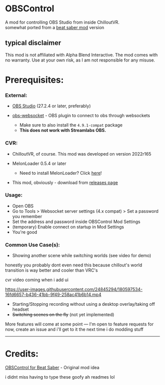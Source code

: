 ﻿# OBSControl

A mod for controlling OBS Studio from inside ChilloutVR.\
somewhat ported from a [beat saber mod](https://github.com/Zingabopp/OBSControl) version

## typical disclaimer
This mod is not affiliated with Alpha Blend Interactive. The mod comes with no warranty. Use at your own risk, as I am not responsible for any misuse.


# Prerequisites:
### External:

- [OBS Studio](https://obsproject.com) (27.2.4 or later, preferably)

- [obs-websocket](https://github.com/obsproject/obs-websocket/releases/tag/5.0.0) - OBS plugin to connect to obs through websockets
  - Make sure to also install the `4.9.1-compat` package
  - **This does not work with Streamlabs OBS.**

### CVR:
- ChilloutVR, of course. This mod was developed on version 2022r165
- MelonLoader 0.5.4 or later
  - Need to install MelonLoader? Click [here](https://melonwiki.xyz/)!

- This mod, obviously - download from [releases page](https://github.com/Aniiiiiimal/OBSControl/releases)

### Usage:
- Open OBS
- Go to Tools > Websocket server settings (4.x compat) > Set a password you remember
- Set the address and password inside OBSControl Mod Settings
- (temporary) Enable connect on startup in Mod Settings
- You're good

### Common Use Case(s):
- Showing another scene while switching worlds (see video for demo)

honestly you probably dont even need this because chillout's world transition is way better and cooler than VRC's

cvr video coming when i add ui

https://user-images.githubusercontent.com/24845294/180597534-16fd6657-b436-41bb-9f49-258ac41b6b14.mp4

- Starting/Stopping recording without using a desktop overlay/taking off headset
- ~~Switching scenes on the fly~~ (not yet implemented)

More features will come at some point —
I'm open to feature requests for now, create an issue and i'll get to it the next time i do modding stuff

---

# Credits:
[OBSControl for Beat Saber](https://github.com/Zingabopp/OBSControl) - Original mod idea

i didnt miss having to type these goofy ah readmes lol